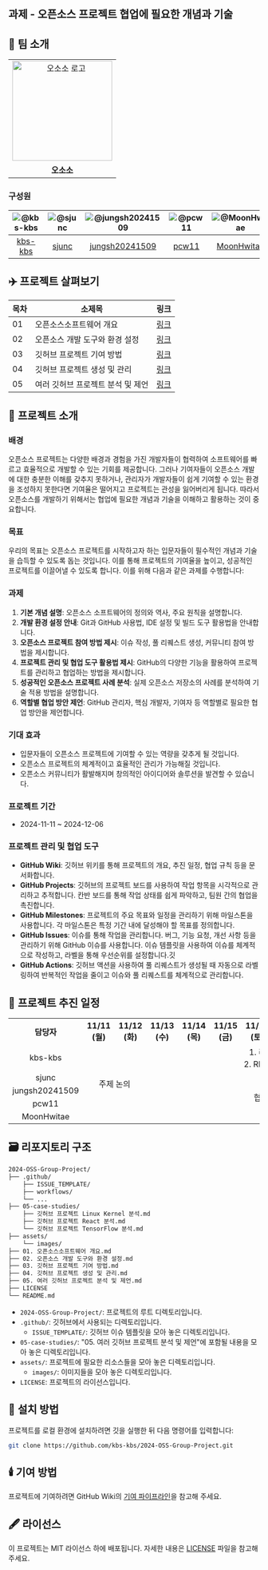 ## 과제 - 오픈소스 프로젝트 협업에 필요한 개념과 기술
## 🥗 팀 소개
<table align="center">
  <tr>
    <td align="center">
      <img src="https://github.com/kbs-kbs/2024-OSS-Group-Project/blob/da25ae8ae48a6631a54f0233c4ae09993e2c46ea/assets/images/%EC%8B%AC%ED%94%8C%ED%95%98%EA%B3%A0%20%EB%B3%BC%EB%93%9C%ED%95%9C%20%EA%B8%B0%ED%95%98%ED%95%99%EC%A0%81%EC%9D%B8%20%EC%98%A4%EC%86%8C%EB%A6%AC%20%EB%A1%9C%EA%B3%A0.png" alt="오소소 로고" width="200" />
    </td>
  </tr>
  <tr>
    <td align="center">
      <b>오소소</b>
    </td>
  </tr>
</table>

### 구성원
|![@kbs-kbs](https://wsrv.nl/?url=avatars.githubusercontent.com/kbs-kbs&w=100&h=100&fit=cover&mask=circle)|![@sjunc](https://wsrv.nl/?url=avatars.githubusercontent.com/sjunc&w=100&h=100&fit=cover&mask=circle)|![@jungsh20241509](https://wsrv.nl/?url=avatars.githubusercontent.com/jungsh20241509&w=100&h=100&fit=cover&mask=circle)|![@pcw11](https://wsrv.nl/?url=avatars.githubusercontent.com/pcw11&w=100&h=100&fit=cover&mask=circle)|![@MoonHwitae](https://wsrv.nl/?url=avatars.githubusercontent.com/MoonHwitae&w=100&h=100&fit=cover&mask=circle)| 
|:---:|:---:|:---:|:---:|:---:|
|[kbs-kbs](https://github.com/kbs-kbs)|[sjunc](https://github.com/sjunc)|[jungsh20241509](https://github.com/jungsh20241509)|[pcw11](https://github.com/pcw11)|[MoonHwitae](https://github.com/MoonHwitae)|

## ✈️ 프로젝트 살펴보기

|목차|소제목|링크|
|---|---|---|
|01|오픈소스소프트웨어 개요|[링크](https://github.com/kbs-kbs/2024-OSS-Group-Project/blob/main/01.%20오픈소스소프트웨어%20개요.md)|
|02|오픈소스 개발 도구와 환경 설정|[링크](https://github.com/kbs-kbs/2024-OSS-Group-Project/blob/main/02.%20오픈소스%20개발%20도구와%20환경%20설정.md)|
|03|깃허브 프로젝트 기여 방법|[링크](https://github.com/kbs-kbs/2024-OSS-Group-Project/blob/main/03.%20깃허브%20프로젝트%20기여%20방법.md)|
|04|깃허브 프로젝트 생성 및 관리|[링크](https://github.com/kbs-kbs/2024-OSS-Group-Project/blob/main/04.%20깃허브%20프로젝트%20생성%20및%20관리.md)|
|05|여러 깃허브 프로젝트 분석 및 제언|[링크](https://github.com/kbs-kbs/2024-OSS-Group-Project/blob/main/05.%20여러%20깃허브%20프로젝트%20분석%20및%20제언.md)|



## 🏓 프로젝트 소개
### 배경
오픈소스 프로젝트는 다양한 배경과 경험을 가진 개발자들이 협력하여 소프트웨어를 빠르고 효율적으로 개발할 수 있는 기회를 제공합니다. 그러나 기여자들이 오픈소스 개발에 대한 충분한 이해를 갖추지 못하거나, 관리자가 개발자들이 쉽게 기여할 수 있는 환경을 조성하지 못한다면 기여율은 떨어지고 프로젝트는 관성을 잃어버리게 됩니다. 따라서 오픈소스를 개발하기 위해서는 협업에 필요한 개념과 기술을 이해하고 활용하는 것이 중요합니다.

### 목표
우리의 목표는 오픈소스 프로젝트를 시작하고자 하는 입문자들이 필수적인 개념과 기술을 습득할 수 있도록 돕는 것입니다. 이를 통해 프로젝트의 기여율을 높이고, 성공적인 프로젝트를 이끌어낼 수 있도록 합니다. 이를 위해 다음과 같은 과제를 수행합니다:

### 과제
1. **기본 개념 설명**: 오픈소스 소프트웨어의 정의와 역사, 주요 원칙을 설명합니다.
2. **개발 환경 설정 안내**: Git과 GitHub 사용법, IDE 설정 및 빌드 도구 활용법을 안내합니다.
3. **오픈소스 프로젝트 참여 방법 제시**: 이슈 작성, 풀 리퀘스트 생성, 커뮤니티 참여 방법을 제시합니다.
4. **프로젝트 관리 및 협업 도구 활용법 제시**: GitHub의 다양한 기능을 활용하여 프로젝트를 관리하고 협업하는 방법을 제시합니다.
5. **성공적인 오픈소스 프로젝트 사례 분석**: 실제 오픈소스 저장소의 사례를 분석하여 기술 적용 방법을 설명합니다.
6. **역할별 협업 방안 제언**: GitHub 관리자, 핵심 개발자, 기여자 등 역할별로 필요한 협업 방안을 제언합니다.

### 기대 효과
- 입문자들이 오픈소스 프로젝트에 기여할 수 있는 역량을 갖추게 될 것입니다.
- 오픈소스 프로젝트의 체계적이고 효율적인 관리가 가능해질 것입니다.
- 오픈소스 커뮤니티가 활발해지며 창의적인 아이디어와 솔루션을 발견할 수 있습니다.

### 프로젝트 기간
- 2024-11-11 ~ 2024-12-06

### 프로젝트 관리 및 협업 도구

- **GitHub Wiki**: 깃허브 위키를 통해 프로젝트의 개요, 추진 일정, 협업 규칙 등을 문서화합니다.
- **GitHub Projects**: 깃허브의 프로젝트 보드를 사용하여 작업 항목을 시각적으로 관리하고 추적합니다. 칸반 보드를 통해 작업 상태를 쉽게 파악하고, 팀원 간의 협업을 촉진합니다.
- **GitHub Milestones**: 프로젝트의 주요 목표와 일정을 관리하기 위해 마일스톤을 사용합니다. 각 마일스톤은 특정 기간 내에 달성해야 할 목표를 정의합니다.
- **GitHub Issues**: 이슈를 통해 작업을 관리합니다. 버그, 기능 요청, 개선 사항 등을 관리하기 위해 GitHub 이슈를 사용합니다. 이슈 템플릿을 사용하여 이슈를 체계적으로 작성하고, 라벨을 통해 우선순위를 설정합니다.깃
- **GitHub Actions**: 깃허브 액션을 사용하여 풀 리퀘스트가 생성될 때 자동으로 라벨링하여 반복적인 작업을 줄이고 이슈와 풀 리퀘스트를 체계적으로 관리합니다.

## 📆 프로젝트 추진 일정
<table>
  <tr>
    <th>담당자</th>
    <th>11/11 (월)</th>
    <th>11/12 (화)</th>
    <th>11/13 (수)</th>
    <th>11/14 (목)</th>
    <th>11/15 (금)</th>
    <th>11/16 (토)</th>
    <th>11/17 (일)</th>
    <th>11/18 (월)</th> 
    <th>11/19 (화)</th>
    <th>11/20 (수)</th>
    <th>11/21 (목)</th>
    <th>11/22 (금)</th>
    <th>11/23 (토)</th>
    <th>11/24 (일)</th>
    <th>11/25 (월)</th>
    <th>11/26 (화)</th>
    <th>11/27 (수)</th>
    <th>11/28 (목)</th>
    <th>11/29 (금)</th>
    <th>11/30 (토)</th>
    <th>12/01 (일)</th>
    <th>12/02 (월)</th>
    <th>12/03 (화)</th>
    <th>12/04 (수)</th>
    <th>12/05 (목)</th>
    <th>12/06 (금)</th>
  </tr>
  <tr>
    <td align="center">kbs-kbs</td>
    <td colspan="2" rowspan="5" align="center">주제 논의</td>
    <td colspan="9" align="center">1. 리포지토리 구조 설계<br>2. README.md 초안 작성</td>
    <td colspan="6" align="center">위키 초안 작성</td>
    <td colspan="12" align="center">1. README.md 작성 및 검토<br>2. 위키 작성 및 검토</td>
  </tr>
  <tr>
    <td align="center">sjunc</td>
    <td colspan="9" rowspan="4" align="center">협업 파이프라인 설계</td>
    <td colspan="6" rowspan="4" align="center">보고서 초안 작성</td>
    <td colspan="12" rowspan="4" align="center">보고서 작성 및 검토</td>
  </tr>
  <tr>
    <td align="center">jungsh20241509</td>
  </tr>
  <tr>
    <td align="center">pcw11</td>
  </tr>
  <tr>
    <td align="center">MoonHwitae</td>
  </tr>
</table>




## 🗃️ 리포지토리 구조

```bash
2024-OSS-Group-Project/
├── .github/
    ├── ISSUE_TEMPLATE/
    ├── workflows/
    └── ...
├── 05-case-studies/
    ├── 깃허브 프로젝트 Linux Kernel 분석.md
    ├── 깃허브 프로젝트 React 분석.md
    └── 깃허브 프로젝트 TensorFlow 분석.md
├── assets/
    └── images/
├── 01. 오픈소스소프트웨어 개요.md
├── 02. 오픈소스 개발 도구와 환경 설정.md
├── 03. 깃허브 프로젝트 기여 방법.md
├── 04. 깃허브 프로젝트 생성 및 관리.md
├── 05. 여러 깃허브 프로젝트 분석 및 제언.md
├── LICENSE
└── README.md
```

- `2024-OSS-Group-Project/`: 프로젝트의 루트 디렉토리입니다.
- `.github/`: 깃허브에서 사용되는 디렉토리입니다.
  - `ISSUE_TEMPLATE/`: 깃허브 이슈 템플릿을 모아 놓은 디렉토리입니다.
- `05-case-studies/`: "05. 여러 깃허브 프로젝트 분석 및 제언"에 포함될 내용을 모아 놓은 디렉토리입니다.
- `assets/`: 프로젝트에 필요한 리소스들을 모아 놓은 디렉토리입니다.
  - `images/`: 이미지들을 모아 놓은 디렉토리입니다.
- `LICENSE`: 프로젝트의 라이선스입니다.


## 🛒 설치 방법

프로젝트를 로컬 환경에 설치하려면 깃을 실행한 뒤 다음 명령어를 입력합니다:

```bash
git clone https://github.com/kbs-kbs/2024-OSS-Group-Project.git
```

## 🕯️ 기여 방법

프로젝트에 기여하려면 GitHub Wiki의 [기여 파이프라인](https://github.com/kbs-kbs/2024-OSS-Group-Project/wiki/협업-규칙#기여-파이프라인)을 참고해 주세요.

## 🖋️ 라이선스

이 프로젝트는 MIT 라이선스 하에 배포됩니다. 자세한 내용은 [LICENSE](https://github.com/kbs-kbs/2024-OSS-Group-Project/blob/main/LICENSE) 파일을 참고해 주세요.
